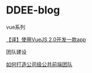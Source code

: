 # DDEE-blog

vue系列

[【译】使用VueJS 2.0开发一款app](https://github.com/DDFE/vue-blog/issues/1)

团队建设

[如何打造公司级公共前端团队](https://github.com/DDFE/vue-blog/issues/2)
